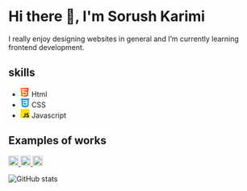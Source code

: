 # Hi there 👋, I'm Sorush Karimi
I really enjoy designing websites in general and I’m currently learning frontend development.

## skills
* <img src='https://github.com/soroushmdn/soroushmdn/blob/main/html.png' height='18' width='18'> Html
* <img src='https://github.com/soroushmdn/soroushmdn/blob/main/css-3.png' height='18' width='18'> CSS
* <img src='https://github.com/soroushmdn/soroushmdn/blob/main/js.png' height='18' width='18'>  Javascript 

## Examples of works
 <a href="https://soroushmdn.github.io/portfolio/" target="_blank">
  <img src='' height='20' width='20'>
 </a>
 
  <a href="https://soroushmdn.github.io/portfolio/" target="_blank">
  <img src='' height='20' width='20'>
 </a>
 
  <a href="https://soroushmdn.github.io/portfolio/" target="_blank">
  <img src='' height='20' width='20'>
 </a>



![GitHub stats](https://github-readme-stats.vercel.app/api?username=soroushmdn&show_icons=true)  


